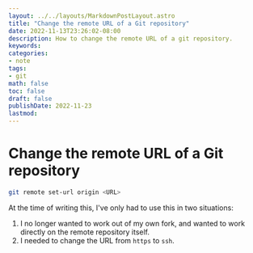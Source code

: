 ```yaml
---
layout: ../../layouts/MarkdownPostLayout.astro
title: "Change the remote URL of a Git repository"
date: 2022-11-13T23:26:02-08:00
description: How to change the remote URL of a git repository.
keywords:
categories:
- note
tags:
- git
math: false
toc: false
draft: false
publishDate: 2022-11-23
lastmod:
---
```


# Change the remote URL of a Git repository

```bash
git remote set-url origin <URL>
```
At the time of writing this, I've only had to use this in two situations:

1. I no longer wanted to work out of my own fork, and wanted to work directly on the remote repository itself. 
2. I needed to change the URL from `https` to `ssh`.
